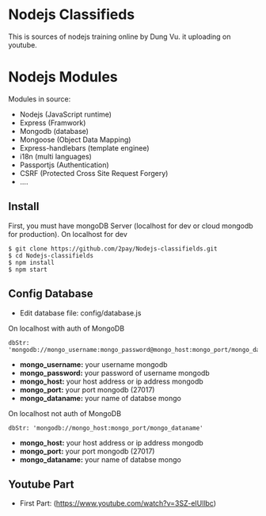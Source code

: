 ﻿# Nodejs Classifieds
This is sources of nodejs training online by Dung Vu. it uploading on youtube.

# Nodejs Modules
Modules in source:
- Nodejs (JavaScript runtime)
- Express (Framwork)
- Mongodb (database)
- Mongoose (Object Data Mapping)
- Express-handlebars (template enginee)
- i18n (multi languages)
- Passportjs (Authentication)
- CSRF (Protected Cross Site Request Forgery)
- ....

## Install

First, you must have mongoDB Server (localhost for dev or cloud mongodb for production).
On localhost for dev

```
$ git clone https://github.com/2pay/Nodejs-classifields.git
$ cd Nodejs-classifields
$ npm install
$ npm start
```

## Config Database
* Edit database file: config/database.js

On localhost with auth of MongoDB

```
dbStr: 'mongodb://mongo_username:mongo_password@mongo_host:mongo_port/mongo_dataname'
```

+ **mongo_username:** your username mongodb
+ **mongo_password:** your password of username mongodb
+ **mongo_host:** your host address or ip address mongodb
+ **mongo_port:** your port mongodb (27017)
+ **mongo_dataname:** your name of databse mongo

On localhost not auth of MongoDB

```
dbStr: 'mongodb://mongo_host:mongo_port/mongo_dataname'
```

+ **mongo_host:** your host address or ip address mongodb
+ **mongo_port:** your port mongodb (27017)
+ **mongo_dataname:** your name of databse mongo

## Youtube Part
* First Part: (https://www.youtube.com/watch?v=3SZ-eIUllbc)
